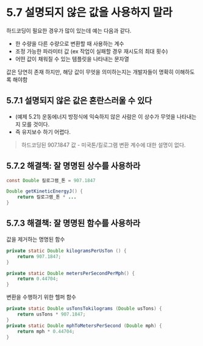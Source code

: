 # 5.7 설명되지 않은 값을 사용하지 말라

하드코딩이 필요한 경우가 많이 있는데 예는 다음과 같다.

* 한 수량을 다른 수량으로 변환할 때 사용하는 계수
* 조정 가능한 파라미터 값 (ex 작업이 실패할 경우 재시도의 최대 횟수)
* 어떤 값이 채워질 수 있는 템플릿을 나타내는 문자열

값은 당연히 존재 하지만, 해당 값이 무엇을 의미하는지는 개발자들이 명확히 이해하도록 해야함

## 5.7.1 설명되지 않은 값은 혼란스러울 수 있다

* (예제 5.21) 운동에너지 방정식에 익숙하지 않은 사람은 이 상수가 무엇을 나타내는지 모를 것이다.
* 즉 유지보수 하기 어렵다.

> 하드코딩된 907.1847 값 - 미국톤/킬로그램 변환 계수에 대한 설명이 없다.

## 5.7.2 해결책: 잘 명명된 상수를 사용하라

```java
const Double 킬로그램_톤 = 907.1847

Double getKineticEnergyJ() {
    return 킬로그램_톤 * ...
}
```

## 5.7.3 해결책: 잘 명명된 함수를 사용하라

값을 제거하는 명명된 함수

```java
private static Double kilogramsPerUsTon () {
    return 907.1847;
}

private static Double metersPerSecondPerMph() {
    return 0.44704;
}
```

변환을 수행하기 위한 헬퍼 함수

```java
private static Double usTonsTokilograms (Double usTons) {
    return usTons * 907.1847;
}
private static Double mphToMetersPerSecond (Double mph) {
    return mph * 0.44704;
}
```